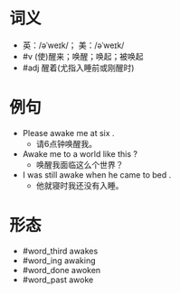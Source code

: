 # 词义
- 英：/əˈweɪk/； 美：/əˈweɪk/
- #v (使)醒来；唤醒；唤起；被唤起
- #adj 醒着(尤指入睡前或刚醒时)
# 例句
- Please awake me at six .
	- 请6点钟唤醒我。
- Awake me to a world like this ?
	- 唤醒我面临这么个世界？
- I was still awake when he came to bed .
	- 他就寝时我还没有入睡。
# 形态
- #word_third awakes
- #word_ing awaking
- #word_done awoken
- #word_past awoke
